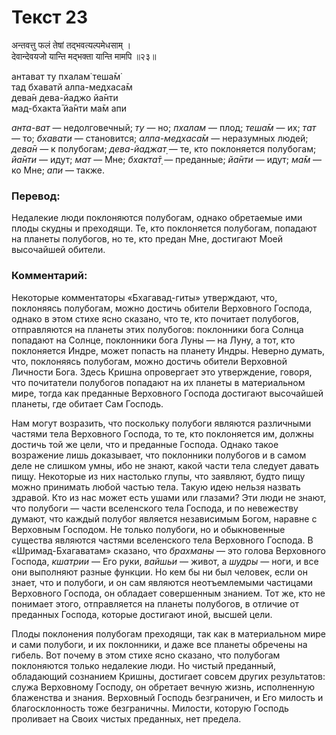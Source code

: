 # Текст 23

अन्तवत्तु फलं तेषां तद्भवत्यल्पमेधसाम् ।  
देवान्देवयजो यान्ति मद्भक्ता यान्ति मामपि ॥२३॥

антават ту пхалам̇ теша̄м̇  
тад бхаватй алпа-медхаса̄м  
дева̄н дева-йаджо йа̄нти  
мад-бхакта̄ йа̄нти ма̄м апи

_анта-ват_ — недолговечный; _ту_ — но; _пхалам_ — плод; _теша̄м_ — их; _тат_ — то; _бхавати_ — становится; _алпа-медхаса̄м_ — неразумных людей; _дева̄н_ — к полубогам; _дева-йаджат̣_ — те, кто поклоняется полубогам; _йа̄нти_ — идут; _мат_ — Мне; _бхакта̄т̣_ — преданные; _йа̄нти_ — идут; _ма̄м_ — ко Мне; _апи_ — также.

### Перевод:

Недалекие люди поклоняются полубогам, однако обретаемые ими плоды скудны и преходящи. Те, кто поклоняется полубогам, попадают на планеты полубогов, но те, кто предан Мне, достигают Моей высочайшей обители.

### Комментарий:

Некоторые комментаторы «Бхагавад-гиты» утверждают, что, поклоняясь полубогам, можно достичь обители Верховного Господа, однако в этом стихе ясно сказано, что те, кто почитает полубогов, отправляются на планеты этих полубогов: поклонники бога Солнца попадают на Солнце, поклонники бога Луны — на Луну, а тот, кто поклоняется Индре, может попасть на планету Индры. Неверно думать, что, поклоняясь полубогам, можно достичь обители Верховной Личности Бога. Здесь Кришна опровергает это утверждение, говоря, что почитатели полубогов попадают на их планеты в материальном мире, тогда как преданные Верховного Господа достигают высочайшей планеты, где обитает Сам Господь.

Нам могут возразить, что поскольку полубоги являются различными частями тела Верховного Господа, то те, кто поклоняется им, должны достичь той же цели, что и преданные Господа. Однако такое возражение лишь доказывает, что поклонники полубогов и в самом деле не слишком умны, ибо не знают, какой части тела следует давать пищу. Некоторые из них настолько глупы, что заявляют, будто пищу можно принимать любой частью тела. Такую идею нельзя назвать здравой. Кто из нас может есть ушами или глазами? Эти люди не знают, что полубоги — части вселенского тела Господа, и по невежеству думают, что каждый полубог является независимым Богом, наравне с Верховным Господом. Не только полубоги, но и обыкновенные существа являются частями вселенского тела Верховного Господа. В «Шримад-Бхагаватам» сказано, что _брахманы_ — это голова Верховного Господа, _кшатрии_ — Его руки, _вайшьи_ — живот, а _шудры_ — ноги, и все они выполняют разные функции. Но кем бы ни был человек, если он знает, что и полубоги, и он сам являются неотъемлемыми частицами Верховного Господа, он обладает совершенным знанием. Тот же, кто не понимает этого, отправляется на планеты полубогов, в отличие от преданных Господа, которые достигают иной, высшей цели.

Плоды поклонения полубогам преходящи, так как в материальном мире и сами полубоги, и их поклонники, и даже все планеты обречены на гибель. Вот почему в этом стихе ясно сказано, что полубогам поклоняются только недалекие люди. Но чистый преданный, обладающий сознанием Кришны, достигает совсем других результатов: служа Верховному Господу, он обретает вечную жизнь, исполненную блаженства и знания. Верховный Господь безграничен, и Его милость и благосклонность тоже безграничны. Милости, которую Господь проливает на Своих чистых преданных, нет предела.